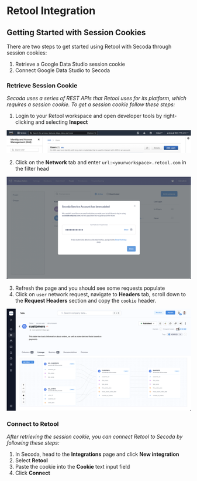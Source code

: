 # Retool Integration

## Getting Started with Session Cookies <a href="#h_21e27f5a15" id="h_21e27f5a15"></a>

There are two steps to get started using Retool with Secoda through session cookies:

1. Retrieve a Google Data Studio session cookie
2. Connect Google Data Studio to Secoda

### Retrieve Session Cookie

_Secoda uses a series of REST APIs that Retool uses for its platform, which requires a session cookie. To get a session cookie follow these steps:_

1. Login to your Retool workspace and open developer tools by right-clicking and selecting **Inspect**

![](<../.gitbook/assets/image (3).png>)

2. Click on the **Network** tab and enter `url:<yourworkspace>.retool.com` in the filter head

![](<../.gitbook/assets/image.png>)

3. Refresh the page and you should see some requests populate
4. Click on `user` network request, navigate to **Headers** tab, scroll down to the **Request Headers** section and copy the `cookie` header.

![](<../.gitbook/assets/image (1).png>)

### Connect to Retool

_After retrieving the session cookie, you can connect Retool to Secoda by following these steps:_

1. In Secoda, head to the **Integrations** page and click **New integration**
2. Select **Retool**
3. Paste the cookie into the **Cookie** text input field
4. Click **Connect**
